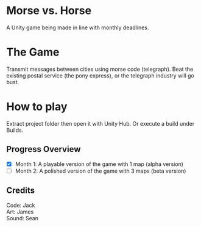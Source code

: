 # Morse vs. Horse
A Unity game being made in line with monthly deadlines.

# The Game
Transmit messages between cities using morse code (telegraph). Beat the existing
postal service (the pony express), or the telegraph industry will go bust.

# How to play
Extract project folder then open it with Unity Hub.
Or execute a build under Builds.

## Progress Overview
+ [x] Month 1: A playable version of the game with 1 map (alpha version)
+ [ ] Month 2: A polished version of the game with 3 maps (beta version)

## Credits
Code: Jack  
Art: James  
Sound: Sean  
